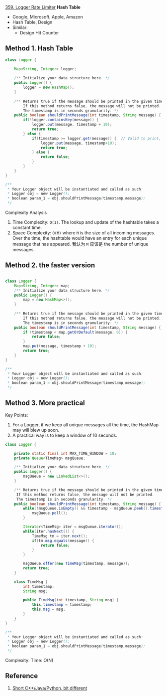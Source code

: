 [359. Logger Rate Limiter](https://leetcode.com/problems/logger-rate-limiter/)	**Hash Table**

* Google, Microsoft, Apple, Amazon
* Hash Table, Design
* Similar:
	* Design Hit Counter
	

## Method 1. Hash Table
```java
class Logger {

    Map<String, Integer> logger;
    
    /** Initialize your data structure here. */
    public Logger() {
        logger = new HashMap();
    }
    
    /** Returns true if the message should be printed in the given timestamp, otherwise returns false.
        If this method returns false, the message will not be printed.
        The timestamp is in seconds granularity. */
    public boolean shouldPrintMessage(int timestamp, String message) {
        if(!logger.containsKey(message)) {
            logger.put(message, timestamp + 10);
            return true;
        } else {
            if(timestamp >= logger.get(message)) {	// Valid to print, then update next valid time and return true
                logger.put(message, timestamp+10);
                return true;
            } else {
                return false;
            }
        }
    }
}

/**
 * Your Logger object will be instantiated and called as such:
 * Logger obj = new Logger();
 * boolean param_1 = obj.shouldPrintMessage(timestamp,message);
 */
```
Complexity Analysis
1. Time Complexity: `O(1)`. The lookup and update of the hashtable takes a constant time.
2. Space Complexity: `O(M)` where `M` is the size of all incoming messages. Over the time, 
   the hashtable would have an entry for each unique message that has appeared. 我认为 `M` 应该是 the 
   number of unique messages.

## Method 2. the faster version

```java

class Logger {
    Map<String, Integer> map;
    /** Initialize your data structure here. */
    public Logger() {
        map = new HashMap<>();
    }
    
    /** Returns true if the message should be printed in the given timestamp, otherwise returns false.
        If this method returns false, the message will not be printed.
        The timestamp is in seconds granularity. */
    public boolean shouldPrintMessage(int timestamp, String message) {
        if (timestamp < map.getOrDefault(message, 0)) {
            return false;
		}
        map.put(message, timestamp + 10);
        return true;
    }
}

/**
 * Your Logger object will be instantiated and called as such:
 * Logger obj = new Logger();
 * boolean param_1 = obj.shouldPrintMessage(timestamp,message);
 */


```


## Method 3. More practical
Key Points:
1. For a Logger, if we keep all unique messages all the time, the HashMap may will blew up soon.
2. A practical way is to keep a window of 10 seconds.

```java
class Logger {

    private static final int MAX_TIME_WINDOW = 10;
    private Queue<TimeMsg> msgQueue;

    /** Initialize your data structure here. */
    public Logger() {
        msgQueue = new LinkedList<>();
    }

    /** Returns true if the message should be printed in the given timestamp, otherwise returns false.
     If this method returns false, the message will not be printed.
     The timestamp is in seconds granularity. */
    public boolean shouldPrintMessage(int timestamp, String message) {
        while(!msgQueue.isEmpty() && timestamp - msgQueue.peek().timestamp >= MAX_TIME_WINDOW) {
            msgQueue.poll();
        }

        Iterator<TimeMsg> iter = msgQueue.iterator();
        while(iter.hasNext()) {
            TimeMsg tm = iter.next();
            if(tm.msg.equals(message)) {
                return false;
            }
        }

        msgQueue.offer(new TimeMsg(timestamp, message));
        return true;
    }

    class TimeMsg {
        int timestamp;
        String msg;

        public TimeMsg(int timestamp, String msg) {
            this.timestamp = timestamp;
            this.msg = msg;
        }
    }
}

/**
 * Your Logger object will be instantiated and called as such:
 * Logger obj = new Logger();
 * boolean param_1 = obj.shouldPrintMessage(timestamp,message);
 */
```
Complexity:
Time: O(N)


## Reference
1. [Short C++/Java/Python, bit different](https://leetcode.com/problems/logger-rate-limiter/discuss/83273/Short-C%2B%2BJavaPython-bit-different)